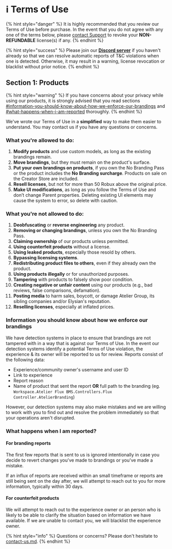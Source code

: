# ℹ️ Terms of Use

{% hint style="danger" %}
It is highly recommended that you review our Terms of Use before purchase. In the event that you do not agree with any one of the terms below, please [contact Support](../support/contact-us.md) to revoke your **NON-REFUNDABLE** license(s) if any.
{% endhint %}

{% hint style="success" %}
Please join our [**Discord server**](https://discord.gg/2Td9pB2kVs) if you haven't already so that we can resolve automatic reports of T\&C violations when one is detected. Otherwise, it may result in a warning, license revocation or blacklist without prior notice.
{% endhint %}

## Section 1: Products

{% hint style="warning" %}
If you have concerns about your privacy while using our products, it is strongly advised that you read sections [#information-you-should-know-about-how-we-enforce-our-brandings](terms.md#information-you-should-know-about-how-we-enforce-our-brandings "mention") and [#what-happens-when-i-am-reported](terms.md#what-happens-when-i-am-reported "mention") thoroughly.
{% endhint %}

We've wrote our Terms of Use in a **simplified** way to make them easier to understand. You may contact us if you have any questions or concerns.

### What you're allowed to do:

1. **Modify products** and use custom models, as long as the existing brandings remain.
2. **Move brandings**, but they must remain on the product's surface.
3. **Put your own brandings on products**, if you own the No Branding Pass or the product includes the **No Branding surcharge**. Products on sale on the Creator Store are included.
4. **Resell licenses**, but not for more than 50 Robux above the original price.
5. **Make UI modifications**, as long as you follow the Terms of Use and don’t change Parent properties. Deleting existing UI elements may cause the system to error, so delete with caution.

### What you're not allowed to do:

1. **Deobfuscating** or **reverse engineering** any product.
2. **Removing or changing brandings**, unless you own the No Branding Pass.
3. **Claiming ownership** of our products unless permitted.
4. **Using counterfeit products** without a license.
5. **Using leaked products**, especially those resold by others.
6. **Bypassing licensing systems**.
7. **Redistributing product files to others**, even if they already own the product.
8. **Using products illegally** or for unauthorized purposes.
9. **Tampering** with products to falsely show poor condition.
10. **Creating negative or unfair content** using our products (e.g., bad reviews, false comparisons, defamation).
11. **Posting media** to harm sales, boycott, or damage Atelier Group, its sibling companies and/or Elysian's reputation.
12. **Reselling licenses**, especially at inflated prices.

### Information you should know about how we enforce our brandings

We have detection systems in place to ensure that brandings are not tampered with in a way that is against our Terms of Use. In the event our detection systems identify a potential Terms of Use violation, the experience & its owner will be reported to us for review. Reports consist of the following data:

* Experience/community owner's username and user ID
* Link to experience
* Report reason
* Name of product that sent the report **OR** full path to the branding (eg. `Workspace.Atelier Flux BMS.Controllers.Flux Controller.AtelierBranding`)

However, our detection systems may also make mistakes and we are willing to work with you to find out and resolve the problem immediately so that your operations aren't disrupted.

### What happens when I am reported?

#### For branding reports

The first few reports that is sent to us is ignored intentionally in case you decide to revert changes you've made to brandings or you've made a mistake.

If an influx of reports are received within an small timeframe or reports are still being sent on the day after, we will attempt to reach out to you for more information, typically within 30 days.

#### For counterfeit products

We will attempt to reach out to the experience owner or an person who is likely to be able to clarify the situation based on information we have available. If we are unable to contact you, we will blacklist the experience owner.

{% hint style="info" %}
Questions or concerns? Please don't hesitate to [contact-us.md](../support/contact-us.md "mention").
{% endhint %}
